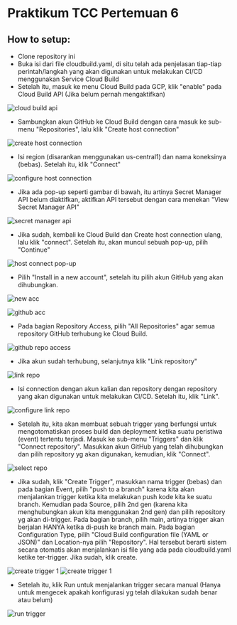 # Praktikum TCC Pertemuan 6

## How to setup:

- Clone repository ini
- Buka isi dari file cloudbuild.yaml, di situ telah ada penjelasan tiap-tiap perintah/langkah yang akan digunakan untuk melakukan CI/CD menggunakan Service Cloud Build
- Setelah itu, masuk ke menu Cloud Build pada GCP, klik "enable" pada Cloud Build API (Jika belum pernah mengaktifkan)

![cloud build api](screenshot/cloud_build_api.png)

- Sambungkan akun GitHub ke Cloud Build dengan cara masuk ke sub-menu "Repositories", lalu klik "Create host connection"

![create host connection](screenshot/create_host.png)

- Isi region (disarankan menggunakan us-central1) dan nama koneksinya (bebas). Setelah itu, klik "Connect"

![configure host connection](screenshot/configure_host_connection.png)

- Jika ada pop-up seperti gambar di bawah, itu artinya Secret Manager API belum diaktifkan, aktifkan API tersebut dengan cara menekan "View Secret Manager API"

![secret manager api](screenshot/secren-manager-api.png)

- Jika sudah, kembali ke Cloud Build dan Create host connection ulang, lalu klik "connect". Setelah itu, akan muncul sebuah pop-up, pilih "Continue"

![host connect pop-up](screenshot/host_connect_popup.png)

- Pilih "Install in a new account", setelah itu pilih akun GitHub yang akan dihubungkan.

![new acc](screenshot/github_installation.png)

![github acc](screenshot/github_account_installation.png)

- Pada bagian Repository Access, pilih "All Repositories" agar semua repository GitHub terhubung ke Cloud Build.

![github repo access](screenshot/gcb_github_repo_access.png)

- Jika akun sudah terhubung, selanjutnya klik "Link repository"

![link repo](screenshot/link_repo.png)

- Isi connection dengan akun kalian dan repository dengan repository yang akan digunakan untuk melakukan CI/CD. Setelah itu, klik "Link".

![configure link repo](screenshot/configure_link_repo.png)

- Setelah itu, kita akan membuat sebuah trigger yang berfungsi untuk mengotomatiskan proses build dan deployment ketika suatu peristiwa (event) tertentu terjadi. Masuk ke sub-menu "Triggers" dan klik "Connect repository". Masukkan akun GitHub yang telah dihubungkan dan pilih repository yg akan digunakan, kemudian, klik "Connect".

![select repo](screenshot/link_repo_select_repo.png)

- Jika sudah, klik "Create Trigger", masukkan nama trigger (bebas) dan pada bagian Event, pilih "push to a branch" karena kita akan menjalankan trigger ketika kita melakukan push kode kita ke suatu branch. Kemudian pada Source, pilih 2nd gen (karena kita menghubungkan akun kita menggunakan 2nd gen) dan pilih repository yg akan di-trigger. Pada bagian branch, pilih main, artinya trigger akan berjalan HANYA ketika di-push ke branch main. Pada bagian Configuration Type, pilih "Cloud Build configuration file (YAML or JSON)" dan Location-nya pilih "Repository". Hal tersebut berarti sistem secara otomatis akan menjalankan isi file yang ada pada cloudbuild.yaml ketike ter-trigger. Jika sudah, klik create.

![create trigger 1](screenshot/create_trigger_1.png)
![create trigger 1](screenshot/create_trigger_2.png)

- Setelah itu, klik Run untuk menjalankan trigger secara manual (Hanya untuk mengecek apakah konfigurasi yg telah dilakukan sudah benar atau belum)

![run trigger](screenshot/trigger_run.png)
